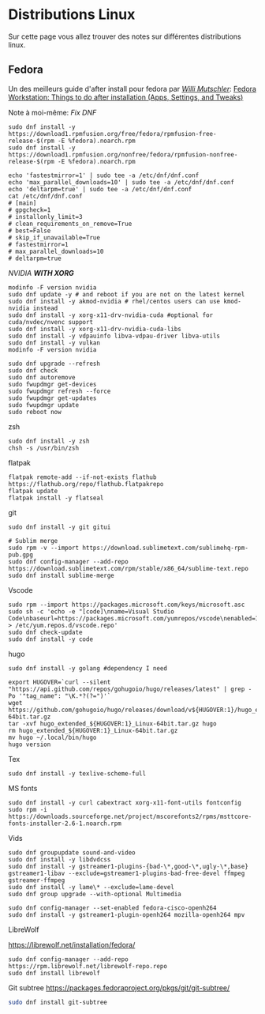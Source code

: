 # Distributions Linux

Sur cette page vous allez trouver des notes sur différentes distributions linux. 

## Fedora 

Un des meilleurs guide d'after install pour fedora par [*Willi Mutschler*](https://mutschler.dev/): [Fedora Workstation: Things to do after installation (Apps, Settings, and Tweaks)](https://mutschler.dev/linux/fedora-post-install/)

Note à moi-même: 
*Fix DNF*
```
sudo dnf install -y  https://download1.rpmfusion.org/free/fedora/rpmfusion-free-release-$(rpm -E %fedora).noarch.rpm
sudo dnf install -y https://download1.rpmfusion.org/nonfree/fedora/rpmfusion-nonfree-release-$(rpm -E %fedora).noarch.rpm

echo 'fastestmirror=1' | sudo tee -a /etc/dnf/dnf.conf
echo 'max_parallel_downloads=10' | sudo tee -a /etc/dnf/dnf.conf
echo 'deltarpm=true' | sudo tee -a /etc/dnf/dnf.conf
cat /etc/dnf/dnf.conf
# [main]
# gpgcheck=1
# installonly_limit=3
# clean_requirements_on_remove=True
# best=False
# skip_if_unavailable=True
# fastestmirror=1
# max_parallel_downloads=10
# deltarpm=true
```


*NVIDIA **WITH XORG***
```
modinfo -F version nvidia
sudo dnf update -y # and reboot if you are not on the latest kernel
sudo dnf install -y akmod-nvidia # rhel/centos users can use kmod-nvidia instead
sudo dnf install -y xorg-x11-drv-nvidia-cuda #optional for cuda/nvdec/nvenc support
sudo dnf install -y xorg-x11-drv-nvidia-cuda-libs
sudo dnf install -y vdpauinfo libva-vdpau-driver libva-utils
sudo dnf install -y vulkan
modinfo -F version nvidia
```

```
sudo dnf upgrade --refresh
sudo dnf check
sudo dnf autoremove
sudo fwupdmgr get-devices
sudo fwupdmgr refresh --force
sudo fwupdmgr get-updates
sudo fwupdmgr update
sudo reboot now

```

zsh 

```
sudo dnf install -y zsh
chsh -s /usr/bin/zsh
```

flatpak

```
flatpak remote-add --if-not-exists flathub https://flathub.org/repo/flathub.flatpakrepo
flatpak update
flatpak install -y flatseal
```

git 
```
sudo dnf install -y git gitui

# Sublim merge
sudo rpm -v --import https://download.sublimetext.com/sublimehq-rpm-pub.gpg
sudo dnf config-manager --add-repo https://download.sublimetext.com/rpm/stable/x86_64/sublime-text.repo
sudo dnf install sublime-merge

```

Vscode
```
sudo rpm --import https://packages.microsoft.com/keys/microsoft.asc
sudo sh -c 'echo -e "[code]\nname=Visual Studio Code\nbaseurl=https://packages.microsoft.com/yumrepos/vscode\nenabled=1\ngpgcheck=1\ngpgkey=https://packages.microsoft.com/keys/microsoft.asc" > /etc/yum.repos.d/vscode.repo'
sudo dnf check-update
sudo dnf install -y code
```

hugo 
```
sudo dnf install -y golang #dependency I need

export HUGOVER=`curl --silent "https://api.github.com/repos/gohugoio/hugo/releases/latest" | grep -Po '"tag_name": "\K.*?(?=")'`
wget https://github.com/gohugoio/hugo/releases/download/v${HUGOVER:1}/hugo_extended_${HUGOVER:1}_Linux-64bit.tar.gz
tar -xvf hugo_extended_${HUGOVER:1}_Linux-64bit.tar.gz hugo
rm hugo_extended_${HUGOVER:1}_Linux-64bit.tar.gz
mv hugo ~/.local/bin/hugo
hugo version
```

Tex
```
sudo dnf install -y texlive-scheme-full
```

MS fonts
```
sudo dnf install -y curl cabextract xorg-x11-font-utils fontconfig
sudo rpm -i https://downloads.sourceforge.net/project/mscorefonts2/rpms/msttcore-fonts-installer-2.6-1.noarch.rpm
```

Vids
```
sudo dnf groupupdate sound-and-video
sudo dnf install -y libdvdcss
sudo dnf install -y gstreamer1-plugins-{bad-\*,good-\*,ugly-\*,base} gstreamer1-libav --exclude=gstreamer1-plugins-bad-free-devel ffmpeg gstreamer-ffmpeg 
sudo dnf install -y lame\* --exclude=lame-devel
sudo dnf group upgrade --with-optional Multimedia

sudo dnf config-manager --set-enabled fedora-cisco-openh264
sudo dnf install -y gstreamer1-plugin-openh264 mozilla-openh264 mpv
```

LibreWolf

<https://librewolf.net/installation/fedora/>
```
sudo dnf config-manager --add-repo https://rpm.librewolf.net/librewolf-repo.repo
sudo dnf install librewolf
```

Git subtree <https://packages.fedoraproject.org/pkgs/git/git-subtree/>

```sh
sudo dnf install git-subtree
```